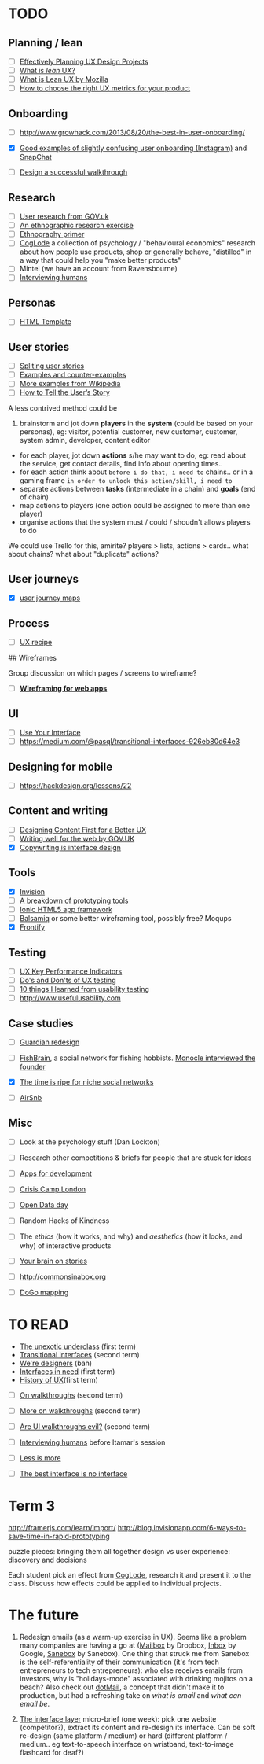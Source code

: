 # TODO

## Planning / lean

- [ ] [Effectively Planning UX Design Projects](http://www.smashingmagazine.com/2013/01/24/effectively-planning-ux-design-projects/)
- [ ] [What is *lean* UX?](http://ux.stackexchange.com/questions/38845/what-is-lean-ux-and-where-can-i-learn-more-about-it)
- [ ] [What is Lean UX by Mozilla](http://blog.mozilla.org/ux/2014/06/3623/)
- [ ] [How to choose the right UX metrics for your product](http://www.gv.com/lib/how-to-choose-the-right-ux-metrics-for-your-product)

## Onboarding 

- [ ] http://www.growhack.com/2013/08/20/the-best-in-user-onboarding/
- [x] [Good examples of slightly confusing user onboarding (Instagram)](http://www.useronboard.com/how-instagram-onboards-new-users/) and [SnapChat](http://www.useronboard.com/how-snapchat-onboards-new-users/)
- [ ] [Design a successful walkthrough](http://www.webdesignerdepot.com/2014/07/how-to-design-a-successful-web-app-walkthrough/)


## Research

- [ ] [User research from GOV.uk](https://www.gov.uk/service-manual/user-centred-design/user-research)
- [ ] [An ethnographic research exercise](http://robots.thoughtbot.com/ethnographic-research-exercise)
- [ ] [Ethnography primer](http://www.aiga.org/ethnography-primer/)
- [ ] [CogLode](http://coglode.com) a collection of psychology / "behavioural economics" research about how people use products, shop or generally behave, "distilled" in a way that could help you "make better products"
- [ ] Mintel (we have an account from Ravensbourne)
- [ ] [Interviewing humans](https://medium.com/research-things/interviewing-humans-fa198f809c40)

## Personas

- [ ] [HTML Template](http://blankdots.com/open/personas)

## User stories

- [ ] [Spliting user stories](http://www.agilelearninglabs.com/2013/05/new-quick-reference-guide-for-splitting-user-stories)
- [ ] [Examples and counter-examples](http://blogs.collab.net/agile/user-story-examples-and-counterexamples)
- [ ] [More examples from Wikipedia](http://en.wikipedia.org/wiki/User_story#Examples)
- [ ] [How to Tell the User’s Story](https://www.newfangled.com/how-to-tell-the-users-story/)

A less contrived method could be

1. brainstorm and jot down **players** in the **system** (could be based on your personas), eg: visitor, potential customer, new customer, customer, system admin, developer, content editor
* for each player, jot down **actions** s/he may want to do, eg: read about the service, get contact details, find info about opening times.. 
* for each action think about `before i do that, i need to` chains.. or in a gaming frame `in order to unlock this action/skill, i need to`
* separate actions between **tasks** (intermediate in a chain) and **goals** (end of chain) 
* map actions to players (one action could be assigned to more than one player)
* organise actions that the system must / could / shoudn't allows players to do

We could use Trello for this, amirite? players > lists, actions > cards.. what about chains? what about "duplicate" actions?

## User journeys

- [x] [user journey maps](http://www.elezea.com/2013/05/one-ux-deliverable)

## Process

- [ ] [UX recipe](http://uxrecipe.github.io/)

## Wireframes

Group discussion on which pages / screens to wireframe?
- [ ] [**Wireframing for web apps**](http://blog.intercom.io/wireframing-for-web-apps)

## UI

- [ ] [Use Your Interface](http://useyourinterface.com/)
- [ ] https://medium.com/@pasql/transitional-interfaces-926eb80d64e3

## Designing for mobile

- [ ] https://hackdesign.org/lessons/22

## Content and writing

- [ ] [Designing Content First for a Better UX](https://blog.gathercontent.com/designing-content-first-for-a-better-ux)
- [ ] [Writing well for the web by GOV.UK](https://www.gov.uk/guidance/content-design/writing-for-gov-uk)
- [x] [Copywriting is interface design](https://gettingreal.37signals.com/ch09_Copywriting_is_Interface_Design.php)

## Tools

- [x] [Invision](http://www.invisionapp.com/)
- [ ] [A breakdown of prototyping tools](http://stephenmeszaros.com/posts/prototyping-tools.html)
- [ ] [Ionic HTML5 app framework](http://ionicframework.com)
- [ ] [Balsamiq](https://balsamiq.com/download/) or some better wireframing tool, possibly free? Moqups
- [x] [Frontify](https://frontify.com)

## Testing 

- [ ] [UX Key Performance Indicators](http://designmodo.com/ux-kpi)
- [ ] [Do's and Don'ts of UX testing](http://blog.oboxthemes.com/the-dos-and-donts-of-user-experience-testing/)
- [ ] [10 things I learned from usability testing](https://blog.kissmetrics.com/100-usability-tests)
- [ ] http://www.usefulusability.com

## Case studies

- [ ] [Guardian redesign](http://www.designweek.co.uk/analysis/how-the-guardian-is-rethinking-its-digital-design-language/3038526.article)
- [ ] [FishBrain](http://www.fishbrain.com), a social network for fishing hobbists. [Monocle interviewed the founder](http://monocle.com/radio/shows/the-entrepreneurs/173)
- [X] [The time is ripe for niche social networks](http://pando.com/2013/10/16/the-time-is-ripe-for-a-new-wave-of-niche-social-networks)
- [ ] [AirSnb](http://www.airsnb.com)


## Misc
- [ ] Look at the psychology stuff (Dan Lockton)
- [ ] Research other competitions & briefs for people that are stuck for ideas
- [ ] [Apps for development](http://data.worldbank.org/news/apps-for-development)
- [ ] [Crisis Camp London](http://wiki.crisiscommons.eu/wiki/Crisis_Camp_London)
- [ ] [Open Data day](http://opendataday.org)
- [ ] Random Hacks of Kindness
- [ ] The *ethics* (how it works, and why) and *aesthetics* (how it looks, and why) of interactive products
- [ ] [Your brain on stories](http://www.blog.theteamw.com/2014/11/04/your-brain-on-stories)
- [ ] http://commonsinabox.org
- [ ] [DoGo mapping](http://uxmag.com/articles/adapting-information-architecture-for-lean-and-agile-environments-with-dogo-mapping)


# TO READ

* [The unexotic underclass](http://miter.mit.edu/the-unexotic-underclass) (first term)
* [Transitional interfaces](https://medium.com/@pasql/transitional-interfaces-926eb80d64e3) (second term)
* [We're designers](http://articles.morganallanknutson.com/were-designers) (bah)
* [Interfaces in need](https://medium.com/@gbks/interfaces-in-need-fa21105102c6) (first term)
* [History of UX](http://blog.invisionapp.com/a-brief-history-of-user-experience)(first term)
- [ ] [On walkthroughs](http://www.dtelepathy.com/blog/design/ux-flows-how-when-to-design-app-walkthrough) (second term)
- [ ] [More on walkthroughs](http://blog.maxrudberg.com/post/38958984259/if-you-see-a-ui-walkthrough-they-blew-it) (second term)
- [ ] [Are UI walkthroughs evil?](http://tapity.com/are-ui-walkthroughs-evil/) (second term)
- [ ] [Interviewing humans](https://medium.com/research-things/interviewing-humans-fa198f809c40) before Itamar's session
- [ ] [Less is more](http://blog.intercom.io/invisible-design)
- [ ] [The best interface is no interface](http://genius.com/Golden-krishna-the-best-interface-is-no-interface-excerpt-chap-14-annotated)


# Term 3

http://framerjs.com/learn/import/
http://blog.invisionapp.com/6-ways-to-save-time-in-rapid-prototyping

puzzle pieces: bringing them all together
design vs user experience: discovery and decisions

Each student pick an effect from [CogLode](http://coglode.com), research it and present it to the class. Discuss how effects could be applied to individual projects.



# The future

1. Redesign emails (as a warm-up exercise in UX). Seems like a problem many companies are having a go at ([Mailbox](http://www.mailboxapp.com/) by Dropbox, [Inbox](http://www.google.com/inbox/) by Google, [Sanebox](http://www.sanebox.com/tour) by Sanebox). One thing that struck me from Sanebox is the self-referentiality of their communication (it's from tech entrepreneurs to tech entrepreneurs): who else receives emails from investors, why is "holidays-mode" associated with drinking mojitos on a beach? Also check out [dotMail](http://www.vanschneider.com/work/dotmailapp), a concept that didn't make it to production, but had a refreshing take on *what is email* and *what can email be*.

2. [The interface layer](https://medium.com/bridge-collection/the-interface-layer-when-design-commoditizes-tech-e7017872173a) micro-brief (one week): pick one website (competitor?), extract its content and re-design its interface. Can be soft re-design (same platform / medium) or hard (different platform / medium.. eg text-to-speech interface on wristband, text-to-image flashcard for deaf?)